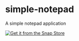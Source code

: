 # simple-notepad

A simple notepad application

[![Get it from the Snap Store](https://snapcraft.io/static/images/badges/en/snap-store-black.svg)](https://snapcraft.io/simple-notepad)

